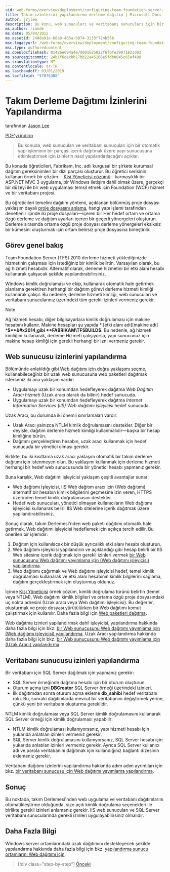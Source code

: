 ```yaml
---
uid: web-forms/overview/deployment/configuring-team-foundation-server-for-web-deployment/configuring-permissions-for-team-build-deployment
title: Takım izinlerini yapılandırma derleme dağıtım | Microsoft Docs
author: jrjlee
description: Bu konu, web sunucuları ve veritabanı sunucuları için bir otomatik b bir parçası olarak içerik dağıtmak üzere yapı sunucusunu etkinleştirmek için izinlerin nasıl yapılandırılacağını açıklar...
ms.author: riande
ms.date: 05/04/2012
ms.assetid: 2488a91e-b0a8-465a-b874-3233f724b56b
msc.legacyurl: /web-forms/overview/deployment/configuring-team-foundation-server-for-web-deployment/configuring-permissions-for-team-build-deployment
msc.type: authoredcontent
ms.openlocfilehash: 0142be694a4e7d601625022f6fbfe39971823d03
ms.sourcegitcommit: 24b1f6decbb17bb22a45166e5fdb0845c65af498
ms.translationtype: MT
ms.contentlocale: tr-TR
ms.lasthandoff: 03/01/2019
ms.locfileid: "57076308"
---
```

<a name="configuring-permissions-for-team-build-deployment"></a>Takım Derleme Dağıtımı İzinlerini Yapılandırma
====================
tarafından [Jason Lee](https://github.com/jrjlee)

[PDF'yi indirin](https://msdnshared.blob.core.windows.net/media/MSDNBlogsFS/prod.evol.blogs.msdn.com/CommunityServer.Blogs.Components.WeblogFiles/00/00/00/63/56/8130.DeployingWebAppsInEnterpriseScenarios.pdf)

> Bu konuda, web sunucuları ve veritabanı sunucuları için bir otomatik yapı işleminin bir parçası içerik dağıtmak üzere yapı sunucusunu etkinleştirmek için izinlerin nasıl yapılandırılacağını açıklar.


Bu konuda öğreticileri, Fabrikam, Inc. adlı kurgusal bir şirkete kurumsal dağıtım gereksinimleri bir dizi parçası oluşturur. Bu öğretici serisinin kullanan örnek bir çözüm&#x2014; [Kişi Yöneticisi çözümü](../web-deployment-in-the-enterprise/the-contact-manager-solution.md)&#x2014;karmaşıklık bir ASP.NET MVC 3 uygulama, bir Windows iletişim dahil olmak üzere, gerçekçi bir düzeyi ile bir web uygulaması temsil etmek için Foundation (WCF) hizmet ve bir veritabanı projesi.

Bu öğreticileri temelini dağıtım yöntemi, açıklanan bölünmüş proje dosyası yaklaşım dayalı [proje dosyasını anlama](../web-deployment-in-the-enterprise/understanding-the-project-file.md), hangi yapı işlemi tarafından denetlenir içinde iki proje dosyaları&#x2014;içeren bir Her hedef ortam ve ortama özgü derleme ve dağıtım ayarları içeren bir geçerli yönergeleri oluşturun. Derleme sırasında ortama özgü proje dosyası derleme yönergeleri eksiksiz bir kümesini oluşturmak için ortam belirsiz proje dosyasına birleştirilir.

## <a name="task-overview"></a>Görev genel bakış

Team Foundation Server (TFS) 2010 derleme hizmeti yüklediğinizde hizmetinin çalışması için istediğiniz bir kimlik belirtin. Varsayılan olarak, bu ağ hizmeti hesabıdır. Alternatif olarak, derleme hizmetini bir etki alanı hesabı kullanarak çalışacak şekilde yapılandırabilirsiniz.

Windows kimlik doğrulaması ve ekip, kullanarak otomatik hale getirmek planlama gerektiren herhangi bir dağıtım görevi derleme hizmeti kimliği kullanarak çalışır. Bu nedenle, derleme hizmeti kimliği, web sunucuları ve veritabanı sunucularınız üzerindeki tüm gerekli izinleri vermeniz gerekir.

> [!NOTE]
> Ağ hizmeti hesabı, diğer bilgisayarlara kimlik doğrulaması için makine hesabını kullanır. Makine hesapları şu yapıda * [etki alanı adı]\[makine adı] ***$**&#x2014;gibi **FABRIKAM\TFSBUILD$**. Bu nedenle, ağ hizmeti kimliğini kullanarak, derleme Hizmeti çalışıyorsa, yapı sunucunuz için makine hesap kimliği için gerekli herhangi bir izni vermeniz gerekir.


## <a name="configuring-web-server-permissions"></a>Web sunucusu izinlerini yapılandırma

Bölümünde anlatıldığı gibi [Web dağıtımı için doğru yaklaşımı seçme](../configuring-server-environments-for-web-deployment/choosing-the-right-approach-to-web-deployment.md), kullanabileceğiniz bir uzak web sunucusuna web paketleri dağıtmak isterseniz iki ana yaklaşım vardır:

- Uygulamayı uzak bir konumdan hedefleyerek dağıtma *Web Dağıtım Aracı hizmeti* (Uzak aracı olarak da bilinir) hedef sunucuda.
- Uygulamayı uzak bir konumdan hedefleyerek dağıtma *Internet Information Services* (*IIS) Web dağıtımı işleyicisi* hedef sunucuda.

Uzak Aracı, bu durumda iki önemli sınırlamaları vardır:

- Uzak Aracı yalnızca NTLM kimlik doğrulamasını destekler. Diğer bir deyişle, dağıtım derleme hizmeti kimliği kullanmalıdır&#x2014;başka bir hesap kimliğine bürün.
- Dağıtımı gerçekleştiren hesabın, uzak aracı kullanmak için hedef sunucuda bir yönetici olması gerekir.

Birlikte, bu iki kısıtlama uzak aracı yaklaşım otomatik bir takım derleme dağıtımı için istenmeyen olun. Bu yaklaşımı kullanmak için derleme hizmeti herhangi bir hedef web sunucusunda bir yönetici hesabı yapmanız gerekir.

Buna karşılık, Web dağıtımı işleyicisi yaklaşım çeşitli avantajlar sunar:

- Web dağıtımı işleyicisi, IIS Web dağıtım aracı için (Web dağıtımı) alternatif bir hesabın kimlik bilgilerini geçmesine izin veren, HTTPS üzerinden temel kimlik doğrulamasını destekler.
- Hedef web sunucuları, yönetici olmayan kullanıcıların Web dağıtımı işleyicisi kullanarak belirli IIS Web sitelerine içerik dağıtmak üzere yapılandırabilirsiniz.

Sonuç olarak, takım Derlemesi'nden web paketi dağıtımı otomatik hale getirmek, Web dağıtımı işleyicisi hedeflemek için açıkça tercih edilir. Bu önerilen bir işlemdir:

1. Dağıtım için kullanılacak bir düşük ayrıcalıklı etki alanı hesabı oluşturun.
2. Web dağıtımı işleyicisi yapılandırın ve açıklandığı gibi hesap belirli bir IIS Web sitesine içerik dağıtmak için gerekli izinleri vermek [bir Web sunucusunu Web dağıtımı yayımlama için (Web dağıtımı işleyicisi) yapılandırma](../configuring-server-environments-for-web-deployment/configuring-a-web-server-for-web-deploy-publishing-web-deploy-handler.md).
3. Web dağıtımı çağırmak ve Web dağıtımı işleyicisi hedef, temel kimlik doğrulaması kullanarak ve etki alanı hesabının kimlik bilgilerini sağlama, dağıtım gerçekleştirmek için oluşturmuş oldunuz.

İçinde [Kişi Yöneticisi](../web-deployment-in-the-enterprise/the-contact-manager-solution.md) örnek çözüm, kimlik doğrulama türünü belirtin (temel veya NTLM), Web dağıtımı kimlik bilgileri ve ortama özgü proje dosyasındaki uç nokta adresini (Uzak aracı veya Web dağıtımı işleyicisi). Bu değerler, oluşturmak ve proje dosyası yürütülürken bir Web dağıtımı komut çalıştırmak için kullanılır. Daha fazla bilgi için [Web paketleri dağıtma](../web-deployment-in-the-enterprise/deploying-web-packages.md).

Web dağıtma izinleri yapılandırmak dahil işleyicisi, yapılandırma hakkında daha fazla bilgi için bkz. [bir Web sunucusunu Web dağıtımı yayımlama için (Web dağıtımı işleyicisi) yapılandırma](../configuring-server-environments-for-web-deployment/configuring-a-web-server-for-web-deploy-publishing-web-deploy-handler.md). Uzak Aracı yapılandırma hakkında daha fazla bilgi için bkz. [bir Web sunucusunu Web dağıtımı yayımlama için (Uzak Aracı) yapılandırma](../configuring-server-environments-for-web-deployment/configuring-a-web-server-for-web-deploy-publishing-remote-agent.md).

## <a name="configuring-database-server-permissions"></a>Veritabanı sunucusu izinleri yapılandırma

Bir veritabanı için SQL Server dağıtmak için yapmanız gerekir:

- SQL Server örneğinde dağıtma hesabı için bir oturum oluşturun.
- Oturum açma izni **DBCreator** SQL Server örneği üzerindeki izinleri.
- İlk dağıtımdan sonra oturum açma ekleme **db\_sahibi** hedef veritabanı rolü. Bu, sonraki dağıtımlarda mevcut bir veritabanını değiştirmek yerine, çünkü yeni bir veritabanı oluşturma gereklidir.

NTLM kimlik doğrulaması veya SQL Server kimlik doğrulamasını kullanarak SQL Server örneği için kimlik doğrulaması yapabilir:

- NTLM kimlik doğrulaması kullanıyorsanız, yapı hizmeti hesabı için yukarıda anlatılan izinleri vermeniz gerekir.
- SQL Server kimlik doğrulamasını kullanıyorsanız, SQL Server hesabı için yukarıda anlatılan izinleri vermeniz gerekir. Ayrıca SQL Server kullanıcı adı ve parola veritabanını dağıtmak için kullandığınız bağlantı dizesinin eklemeniz gerekir.

Veritabanı dağıtımı izinlerini yapılandırma hakkında adım adım ayrıntıları için bkz. [bir veritabanı sunucusu için Web dağıtımı yayımlama yapılandırma](../configuring-server-environments-for-web-deployment/configuring-a-database-server-for-web-deploy-publishing.md).

## <a name="conclusion"></a>Sonuç

Bu noktada, takım Derlemesi'nden web uygulama ve veritabanı dağıtımlarını otomatikleştirme olduğunda, size açık kimlik doğrulama seçenekleri ile birlikte gerekli izinleri anlamanız gerekir. IIS web sunucuları ve SQL Server veritabanı sunucularında gerekli izinleri uygulayabilirsiniz olmalıdır.

## <a name="further-reading"></a>Daha Fazla Bilgi

Windows server ortamlarındaki uzak dağıtımını destekleyecek şekilde yapılandırma hakkında daha fazla bilgi için bkz. [yapılandırma sunucu ortamlarını Web dağıtımı için](../configuring-server-environments-for-web-deployment/configuring-server-environments-for-web-deployment.md).

> [!div class="step-by-step"]
> [Önceki](deploying-a-specific-build.md)
